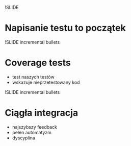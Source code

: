 !SLIDE
# Napisanie testu to początek #

!SLIDE incremental bullets
# Coverage tests #
  * test naszych testów
  * wskazuje nieprzetestowany kod

!SLIDE incremental bullets
# Ciągła integracja #
  * najszybszy feedback
  * pełen automatyzm
  * dyscyplina